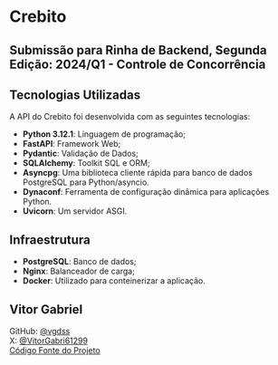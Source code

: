 # Crebito

## Submissão para Rinha de Backend, Segunda Edição: 2024/Q1 - Controle de Concorrência

## Tecnologias Utilizadas
A API do Crebito foi desenvolvida com as seguintes tecnologias:

- **Python 3.12.1**: Linguagem de programação;
- **FastAPI**: Framework Web;
- **Pydantic**: Validação de Dados;
- **SQLAlchemy**: Toolkit SQL e ORM;
- **Asyncpg**: Uma biblioteca cliente rápida para banco de dados PostgreSQL para Python/asyncio.
- **Dynaconf**: Ferramenta de configuração dinâmica para aplicações Python.
- **Uvicorn**: Um servidor ASGI.

## Infraestrutura
- **PostgreSQL**: Banco de dados;
- **Nginx**: Balanceador de carga;
- **Docker**: Utilizado para conteinerizar a aplicação.

## Vitor Gabriel</br >
GitHub: [@vgdss](https://github.com/vgdss)</br >
X: [@VitorGabri61299](https://twitter.com/VitorGabri61299)</br >
[Código Fonte do Projeto](https://github.com/vgdss/crebito)</br >
